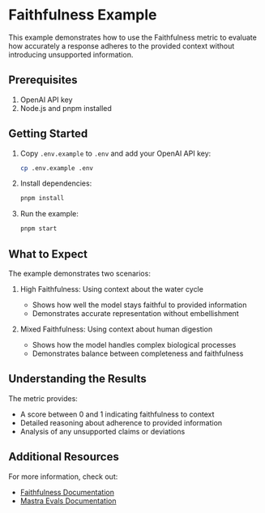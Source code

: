 # Faithfulness Example

This example demonstrates how to use the Faithfulness metric to evaluate how accurately a response adheres to the provided context without introducing unsupported information.

## Prerequisites

1. OpenAI API key
2. Node.js and pnpm installed

## Getting Started

1. Copy `.env.example` to `.env` and add your OpenAI API key:

   ```bash
   cp .env.example .env
   ```

2. Install dependencies:

   ```bash
   pnpm install
   ```

3. Run the example:
   ```bash
   pnpm start
   ```

## What to Expect

The example demonstrates two scenarios:

1. High Faithfulness: Using context about the water cycle

   - Shows how well the model stays faithful to provided information
   - Demonstrates accurate representation without embellishment

2. Mixed Faithfulness: Using context about human digestion
   - Shows how the model handles complex biological processes
   - Demonstrates balance between completeness and faithfulness

## Understanding the Results

The metric provides:

- A score between 0 and 1 indicating faithfulness to context
- Detailed reasoning about adherence to provided information
- Analysis of any unsupported claims or deviations

## Additional Resources

For more information, check out:

- [Faithfulness Documentation](https://mastra.ai/docs/examples/evals/faithfulness)
- [Mastra Evals Documentation](https://mastra.ai/docs/examples/evals)
